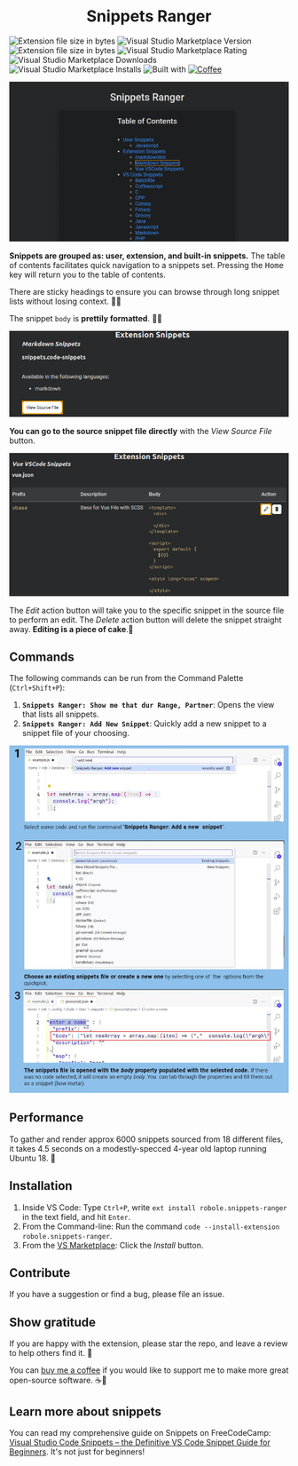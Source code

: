 <h1 align="center">Snippets Ranger</h1>

![Extension file size in bytes](https://img.shields.io/static/v1?logo=visual-studio-code&label=made%20for&message=VS%20Code&color=0000ff)
![Visual Studio Marketplace Version](https://img.shields.io/visual-studio-marketplace/v/robole.snippets-ranger?logo=visual-studio-code&color=ffa500)
![Extension file size in bytes](https://img.shields.io/static/v1?logo=visual-studio-code&label=size&message=64KB&color=008000)
![Visual Studio Marketplace Rating](https://img.shields.io/visual-studio-marketplace/r/robole.snippets-ranger?logo=visual-studio-code&color=brightgreen)
![Visual Studio Marketplace Downloads](https://img.shields.io/visual-studio-marketplace/d/robole.snippets-ranger?logo=visual-studio-code&color=blue)
![Visual Studio Marketplace Installs](https://img.shields.io/visual-studio-marketplace/i/robole.snippets-ranger?logo=visual-studio-code&color=blue)
![Built with](https://img.shields.io/static/v1?label=built%20with&message=sarsaparilla%20%26%20javascript&color=af0161)
[![Coffee](https://img.shields.io/badge/Buy%20me%20a%20coffee-$4-orange?logo=buy-me-a-coffee)](https://www.buymeacoffee.com/robole)

<p align="center">
<img src="img/screenshots/demo.gif" alt="demo"/>
</p>

**Snippets are grouped as: user, extension, and built-in snippets.** The table of contents facilitates quick navigation to a snippets set. Pressing the <kbd>Home</kbd> key will return you to the table of contents.

There are sticky headings to ensure you can browse through long snippet lists without losing context. 🦎🔝

The snippet `body` is **prettily formatted**. 🌻✨

![view source screenshot](/img/screenshots/view-source.png)

**You can go to the source snippet file directly** with the *View Source File* button.

![view source screenshot](/img/screenshots/edit.png)

The *Edit* action button will take you to the specific snippet in the source file to perform an edit. The *Delete* action button will delete the snippet straight away. **Editing is a piece of cake**.🍰

## Commands

The following commands can be run from the Command Palette (`Ctrl+Shift+P`):

1. **`Snippets Ranger: Show me that dur Range, Partner`**: Opens the view that lists all snippets.
1. **`Snippets Ranger: Add New Snippet`**: Quickly add a new snippet to a snippet file of your choosing.

![add new snippet](/img/screenshots/add-new.jpg)

## Performance

To gather and render approx 6000 snippets sourced from 18 different files, it takes 4.5 seconds on a modestly-specced 4-year old laptop running Ubuntu 18. 🚀

## Installation

1. Inside VS Code: Type `Ctrl+P`, write `ext install robole.snippets-ranger` in the text field, and hit `Enter`.
1. From the Command-line: Run the command `code --install-extension robole.snippets-ranger`.
1. From the [VS Marketplace](https://marketplace.visualstudio.com/items?itemName=robole.snippets-ranger): Click the _Install_ button.

## Contribute

If you have a suggestion or find a bug, please file an issue.

## Show gratitude

If you are happy with the extension, please star the repo, and leave a review to help others find it. 🌟

You can [buy me a coffee](https://www.buymeacoffee.com/robole) if you would like to support me to make more great open-source software. ☕🙏

## Learn more about snippets

You can read my comprehensive guide on Snippets on FreeCodeCamp: [Visual Studio Code Snippets – the Definitive VS Code Snippet Guide for Beginners](https://www.freecodecamp.org/news/definitive-guide-to-snippets-visual-studio-code/). It's not just for beginners!
